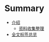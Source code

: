 # Summary

* [介绍](introduction/index.md)
    * [资料收集整理](introduction/information.md)
* [全文标签总览](tags.md)
